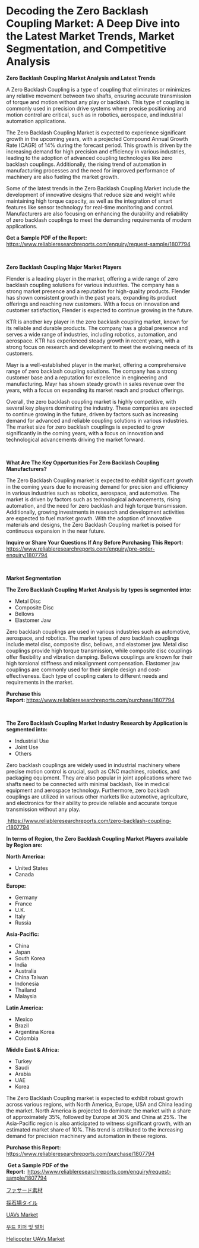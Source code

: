 <p><h1>Decoding the Zero Backlash Coupling Market: A Deep Dive into the Latest Market Trends, Market Segmentation, and Competitive Analysis</h1></p><p><strong>Zero Backlash Coupling Market Analysis and Latest Trends</strong></p>
<p><p>A Zero Backlash Coupling is a type of coupling that eliminates or minimizes any relative movement between two shafts, ensuring accurate transmission of torque and motion without any play or backlash. This type of coupling is commonly used in precision drive systems where precise positioning and motion control are critical, such as in robotics, aerospace, and industrial automation applications.</p><p>The Zero Backlash Coupling Market is expected to experience significant growth in the upcoming years, with a projected Compound Annual Growth Rate (CAGR) of 14% during the forecast period. This growth is driven by the increasing demand for high precision and efficiency in various industries, leading to the adoption of advanced coupling technologies like zero backlash couplings. Additionally, the rising trend of automation in manufacturing processes and the need for improved performance of machinery are also fueling the market growth.</p><p>Some of the latest trends in the Zero Backlash Coupling Market include the development of innovative designs that reduce size and weight while maintaining high torque capacity, as well as the integration of smart features like sensor technology for real-time monitoring and control. Manufacturers are also focusing on enhancing the durability and reliability of zero backlash couplings to meet the demanding requirements of modern applications.</p></p>
<p><strong>Get a Sample PDF of the Report:&nbsp;</strong> <a href="https://www.reliableresearchreports.com/enquiry/request-sample/1807794">https://www.reliableresearchreports.com/enquiry/request-sample/1807794</a></p>
<p>&nbsp;</p>
<p><strong>Zero Backlash Coupling Major Market Players</strong></p>
<p><p>Flender is a leading player in the market, offering a wide range of zero backlash coupling solutions for various industries. The company has a strong market presence and a reputation for high-quality products. Flender has shown consistent growth in the past years, expanding its product offerings and reaching new customers. With a focus on innovation and customer satisfaction, Flender is expected to continue growing in the future.</p><p>KTR is another key player in the zero backlash coupling market, known for its reliable and durable products. The company has a global presence and serves a wide range of industries, including robotics, automation, and aerospace. KTR has experienced steady growth in recent years, with a strong focus on research and development to meet the evolving needs of its customers.</p><p>Mayr is a well-established player in the market, offering a comprehensive range of zero backlash coupling solutions. The company has a strong customer base and a reputation for excellence in engineering and manufacturing. Mayr has shown steady growth in sales revenue over the years, with a focus on expanding its market reach and product offerings.</p><p>Overall, the zero backlash coupling market is highly competitive, with several key players dominating the industry. These companies are expected to continue growing in the future, driven by factors such as increasing demand for advanced and reliable coupling solutions in various industries. The market size for zero backlash couplings is expected to grow significantly in the coming years, with a focus on innovation and technological advancements driving the market forward.</p></p>
<p>&nbsp;</p>
<p><strong>What Are The Key Opportunities For Zero Backlash Coupling Manufacturers?</strong></p>
<p><p>The Zero Backlash Coupling market is expected to exhibit significant growth in the coming years due to increasing demand for precision and efficiency in various industries such as robotics, aerospace, and automotive. The market is driven by factors such as technological advancements, rising automation, and the need for zero backlash and high torque transmission. Additionally, growing investments in research and development activities are expected to fuel market growth. With the adoption of innovative materials and designs, the Zero Backlash Coupling market is poised for continuous expansion in the near future.</p></p>
<p><strong>Inquire or Share Your Questions If Any Before Purchasing This Report:</strong> <a href="https://www.reliableresearchreports.com/enquiry/pre-order-enquiry/1807794">https://www.reliableresearchreports.com/enquiry/pre-order-enquiry/1807794</a></p>
<p>&nbsp;</p>
<p><strong>Market Segmentation</strong></p>
<p><strong>The Zero Backlash Coupling Market Analysis by types is segmented into:</strong></p>
<p><ul><li>Metal Disc</li><li>Composite Disc</li><li>Bellows</li><li>Elastomer Jaw</li></ul></p>
<p><p>Zero backlash couplings are used in various industries such as automotive, aerospace, and robotics. The market types of zero backlash couplings include metal disc, composite disc, bellows, and elastomer jaw. Metal disc couplings provide high torque transmission, while composite disc couplings offer flexibility and vibration damping. Bellows couplings are known for their high torsional stiffness and misalignment compensation. Elastomer jaw couplings are commonly used for their simple design and cost-effectiveness. Each type of coupling caters to different needs and requirements in the market.</p></p>
<p><strong>Purchase this Report:&nbsp;</strong><a href="https://www.reliableresearchreports.com/purchase/1807794">https://www.reliableresearchreports.com/purchase/1807794</a></p>
<p>&nbsp;</p>
<p><strong>The Zero Backlash Coupling Market Industry Research by Application is segmented into:</strong></p>
<p><ul><li>Industrial Use</li><li>Joint Use</li><li>Others</li></ul></p>
<p><p>Zero backlash couplings are widely used in industrial machinery where precise motion control is crucial, such as CNC machines, robotics, and packaging equipment. They are also popular in joint applications where two shafts need to be connected with minimal backlash, like in medical equipment and aerospace technology. Furthermore, zero backlash couplings are utilized in various other markets like automotive, agriculture, and electronics for their ability to provide reliable and accurate torque transmission without any play.</p></p>
<p><a href="https://www.reliableresearchreports.com/zero-backlash-coupling-r1807794">&nbsp;https://www.reliableresearchreports.com/zero-backlash-coupling-r1807794</a></p>
<p><strong>In terms of Region, the Zero Backlash Coupling Market Players available by Region are:</strong></p>
<p>
    <p> <strong> North America: </strong>
        <ul>
            <li>United States</li>
            <li>Canada</li>
        </ul>
        </p> 
    <p> <strong> Europe: </strong>
        <ul>
            <li>Germany</li>
            <li>France</li>
            <li>U.K.</li>
            <li>Italy</li>
            <li>Russia</li>
        </ul>
        </p> 
    <p> <strong> Asia-Pacific: </strong>
        <ul>
            <li>China</li>
            <li>Japan</li>
            <li>South Korea</li>
            <li>India</li>
            <li>Australia</li>
            <li>China Taiwan</li>
            <li>Indonesia</li>
            <li>Thailand</li>
            <li>Malaysia</li>
        </ul>
        </p> 
    <p> <strong> Latin America: </strong>
        <ul>
            <li>Mexico</li>
            <li>Brazil</li>
            <li>Argentina Korea</li>
            <li>Colombia</li>
        </ul>
        </p> 
    <p> <strong> Middle East & Africa: </strong>
        <ul>
            <li>Turkey</li>
            <li>Saudi</li>
            <li>Arabia</li>
            <li>UAE</li>
            <li>Korea</li>
        </ul>
    </p>
    </p>
<p><p>The Zero Backlash Coupling market is expected to exhibit robust growth across various regions, with North America, Europe, USA and China leading the market. North America is projected to dominate the market with a share of approximately 35%, followed by Europe at 30% and China at 25%. The Asia-Pacific region is also anticipated to witness significant growth, with an estimated market share of 10%. This trend is attributed to the increasing demand for precision machinery and automation in these regions.</p></p>
<p><strong>Purchase this Report: </strong><a href="https://www.reliableresearchreports.com/purchase/1807794">https://www.reliableresearchreports.com/purchase/1807794</a></p>
<p>&nbsp;<strong>Get a Sample PDF of the Report:&nbsp;&nbsp;</strong><a href="https://www.reliableresearchreports.com/enquiry/request-sample/1807794">https://www.reliableresearchreports.com/enquiry/request-sample/1807794</a></p>
<p><strong></strong></p>
<p><p><a href="https://github.com/oqoeusbvpadwjs08/Market-Research-Report-List-2/blob/main/4966981157096.md">ファサード素材</a></p><p><a href="https://github.com/AaronVargas43/Market-Research-Report-List-2/blob/main/4382304157097.md">採石場タイル</a></p><p><a href="https://github.com/bobicer/Market-Research-Report-List-4/blob/main/uavs-market.md">UAVs Market</a></p><p><a href="https://github.com/Marcosoenrt565736/Market-Research-Report-List-1/blob/main/8553752168330.md">우드 치퍼 및 멀처</a></p><p><a href="https://github.com/timeliteaut/Market-Research-Report-List-3/blob/main/helicopter-uavs-market.md">Helicopter UAVs Market</a></p></p>